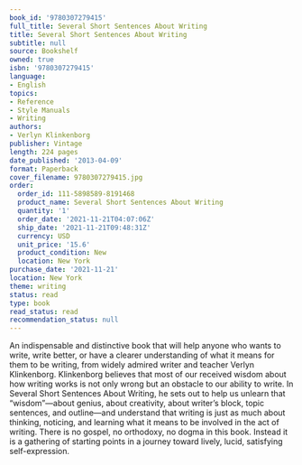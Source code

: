 ```yaml
---
book_id: '9780307279415'
full_title: Several Short Sentences About Writing
title: Several Short Sentences About Writing
subtitle: null
source: Bookshelf
owned: true
isbn: '9780307279415'
language:
- English
topics:
- Reference
- Style Manuals
- Writing
authors:
- Verlyn Klinkenborg
publisher: Vintage
length: 224 pages
date_published: '2013-04-09'
format: Paperback
cover_filename: 9780307279415.jpg
order:
  order_id: 111-5898589-8191468
  product_name: Several Short Sentences About Writing
  quantity: '1'
  order_date: '2021-11-21T04:07:06Z'
  ship_date: '2021-11-21T09:48:31Z'
  currency: USD
  unit_price: '15.6'
  product_condition: New
  location: New York
purchase_date: '2021-11-21'
location: New York
theme: writing
status: read
type: book
read_status: read
recommendation_status: null
---
```

An indispensable and distinctive book that will help anyone who wants to write, write better, or have a clearer understanding of what it means for them to be writing, from widely admired writer and teacher Verlyn Klinkenborg.
Klinkenborg believes that most of our received wisdom about how writing works is not only wrong but an obstacle to our ability to write. In Several Short Sentences About Writing, he sets out to help us unlearn that “wisdom”—about genius, about creativity, about writer’s block, topic sentences, and outline—and understand that writing is just as much about thinking, noticing, and learning what it means to be involved in the act of writing. There is no gospel, no orthodoxy, no dogma in this book. Instead it is a gathering of starting points in a journey toward lively, lucid, satisfying self-expression.
